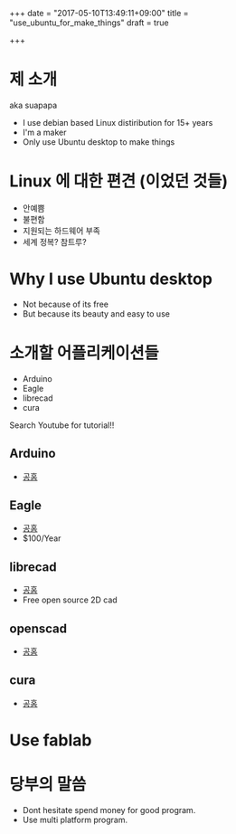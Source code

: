 +++
date = "2017-05-10T13:49:11+09:00"
title = "use_ubuntu_for_make_things"
draft = true

+++

# 제 소개
aka suapapa

* I use debian based Linux distiribution for 15+ years
* I'm a maker
* Only use Ubuntu desktop to make things

# Linux 에 대한 편견 (이었던 것들)
* 안예쁨
* 불편함
* 지원되는 하드웨어 부족
* 세계 정복? 참트루?

# Why I use Ubuntu desktop
* Not because of its free
* But because its beauty and easy to use

# 소개할 어플리케이션들

* Arduino
* Eagle
* librecad
* cura

Search Youtube for tutorial!!

## Arduino
* [공홈](https://www.arduino.cc/)

## Eagle
* [공홈](https://www.autodesk.com/products/eagle)
* $100/Year

## librecad
* [공홈](http://librecad.org)
* Free open source 2D cad

## openscad
* [공홈](http://www.openscad.org)

## cura
* [공홈](https://ultimaker.com/en/products/cura-software)

# Use fablab

# 당부의 말씀
* Dont hesitate spend money for good program.
* Use multi platform program.
